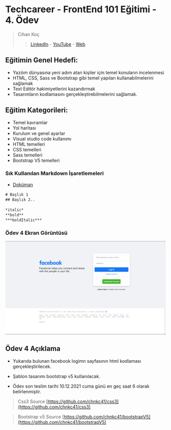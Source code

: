 # Techcareer - FrontEnd 101 Eğitimi - 4. Ödev
> Cihan Koç
> > [LinkedIn](https://www.linkedin.com/in/cihankoc/) - [YouTube](https://www.youtube.com/cihankoc41/?sub_confirmation=1
) - [Web](https://cihankoc.com.tr/)

## Eğitimin Genel Hedefi:
* Yazılım dünyasına yeni adım atan kişiler için temel konuların incelenmesi
* HTML, CSS, Sass ve Bootstrap gibi temel yapıları kullanabilmelerini sağlamak
* Text Editör hakimiyetlerini kazandırmak
* Tasarımların kodlamasını gerçekleştirebilmelerini sağlamak.

## Eğitim Kategorileri:
- Temel kavramlar
- Yol haritası
- Kurulum ve genel ayarlar
- Visual studio code kullanımı
- HTML temelleri
- CSS temelleri
- Sass temelleri
- Bootstrap V5 temelleri

### Sık Kullanılan Markdown İşaretlemeleri 
- [Doküman](https://commonmark.org/help/)
```
# Başlık 1
## Başlık 2.. 

*italic* 
**bold**
***boldItalic***

```
 ### Ödev 4 Ekran Görüntüsü
 ![Odev 4 ](/assets/img/screenshots/Screenshot-1.png) 


## Ödev 4 Açıklama
- Yukarıda bulunan facebook logimn sayfasının html kodlaması gerçekleştirilecek. 
  
- Şablon tasarımı bootstrap v5 kullanılacak.
  
- Ödev son teslim tarihi 10.12.2021 cuma günü en geç saat 6 olarak belirlenmiştir.
  
> Css3 Source
> [https://github.com/chnkc41/css3](https://github.com/chnkc41/css3)

> Bootstrap v5 Source
> [https://github.com/chnkc41/bootstrapV5](https://github.com/chnkc41/bootstrapV5)


